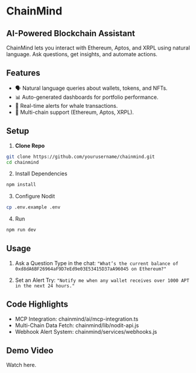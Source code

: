 # ChainMind   

## AI-Powered Blockchain Assistant  
ChainMind lets you interact with Ethereum, Aptos, and XRPL using natural language. Ask questions, get insights, and automate actions.  

## Features  
- 🗣️ Natural language queries about wallets, tokens, and NFTs.  
- 📊 Auto-generated dashboards for portfolio performance.  
- 🚨 Real-time alerts for whale transactions.  
- 🔗 Multi-chain support (Ethereum, Aptos, XRPL).  

## Setup  
1. **Clone Repo**  
```bash 
git clone https://github.com/yourusername/chainmind.git  
cd chainmind
```
2. Install Dependencies
```bash
npm install
```
3. Configure Nodit
```bash
cp .env.example .env
```
4. Run
```bash
npm run dev
```

## Usage
1. Ask a Question
Type in the chat:
`"What’s the current balance of 0xd8dA6BF26964aF9D7eEd9e03E53415D37aA96045 on Ethereum?"`

2. Set an Alert
Try:
`"Notify me when any wallet receives over 1000 APT in the next 24 hours."`

## Code Highlights
- MCP Integration: chainmind/ai/mcp-integration.ts
- Multi-Chain Data Fetch: chainmind/lib/nodit-api.js
- Webhook Alert System: chainmind/services/webhooks.js

## Demo Video
Watch here.
